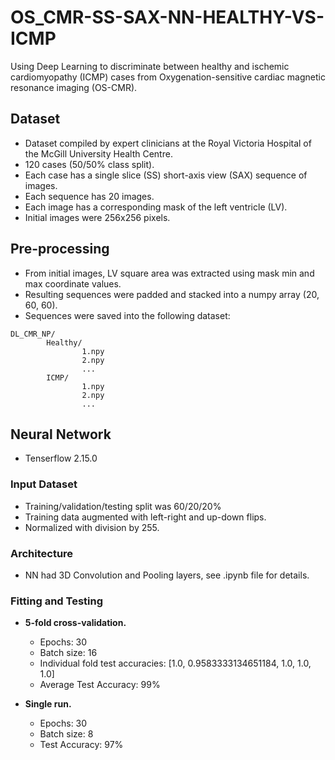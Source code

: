 # OS_CMR-SS-SAX-NN-HEALTHY-VS-ICMP

Using Deep Learning to discriminate between healthy and ischemic cardiomyopathy (ICMP) cases from Oxygenation-sensitive cardiac magnetic resonance imaging (OS-CMR). 

## Dataset
- Dataset compiled by expert clinicians at the Royal Victoria Hospital of the McGill University Health Centre.
- 120 cases (50/50% class split).
- Each case has a single slice (SS) short-axis view (SAX) sequence of images.
- Each sequence has 20 images.
- Each image has a corresponding mask of the left ventricle (LV).
- Initial images were 256x256 pixels.

## Pre-processing
- From initial images, LV square area was extracted using mask min and max coordinate values.
- Resulting sequences were padded and stacked into a numpy array (20, 60, 60).
- Sequences were saved into the following dataset:

```
DL_CMR_NP/
        Healthy/
                1.npy
                2.npy
                ...
        ICMP/
                1.npy
                2.npy
                ...
```

## Neural Network
- Tenserflow 2.15.0

### Input Dataset
- Training/validation/testing split was 60/20/20%
- Training data augmented with left-right and up-down flips.
- Normalized with division by 255.

### Architecture
- NN had 3D Convolution and Pooling layers, see .ipynb file for details.

### Fitting and Testing 
- <b>5-fold cross-validation.</b>
  - Epochs: 30
  - Batch size: 16 
  - Individual fold test accuracies: [1.0, 0.9583333134651184, 1.0, 1.0, 1.0]
  - Average Test Accuracy:  99%

- <b>Single run.</b>
  - Epochs: 30
  - Batch size: 8 
  - Test Accuracy:  97%
